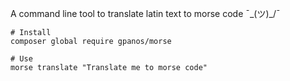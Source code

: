 A command line tool to translate latin text to morse code ¯\_(ツ)_/¯

```
# Install 
composer global require gpanos/morse

# Use 
morse translate "Translate me to morse code" 
```